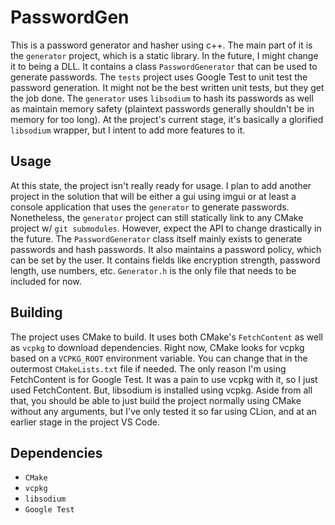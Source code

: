 # PasswordGen

This is a password generator and hasher using c++. The main part of it is the `generator` project, which is a static library. In the future, I might change it to being a DLL. It contains a class `PasswordGenerator` that can be used to generate passwords. The `tests` project uses Google Test to unit test the password generation. It might not be the best written unit tests, but they get the job done. The `generator` uses `libsodium` to hash its passwords as well as maintain memory safety (plaintext passwords generally shouldn't be in memory for too long). At the project's current stage, it's basically a glorified `libsodium` wrapper, but I intent to add more features to it.

## Usage
At this state, the project isn't really ready for usage. I plan to add another project in the solution that will be either a gui using imgui or at least a console application that uses the `generator` to generate passwords. Nonetheless, the `generator` project can still statically link to any CMake project w/ `git submodules`. However, expect the API to change drastically in the future. The `PasswordGenerator` class itself mainly exists to generate passwords and hash passwords. It also maintains a password policy, which can be set by the user. It contains fields like encryption strength, password length, use numbers, etc. `Generator.h` is the only file that needs to be included for now.

## Building
The project uses CMake to build. It uses both CMake's `FetchContent` as well as `vcpkg` to download dependencies. Right now, CMake looks for vcpkg based on a `VCPKG_ROOT` environment variable. You can change that in the outermost `CMakeLists.txt` file if needed. The only reason I'm using FetchContent is for Google Test. It was a pain to use vcpkg with it, so I just used FetchContent. But, libsodium is installed using vcpkg. Aside from all that, you should be able to just build the project normally using CMake without any arguments, but I've only tested it so far using CLion, and at an earlier stage in the project VS Code.

## Dependencies
- `CMake`
- `vcpkg`
- `libsodium`
- `Google Test`
